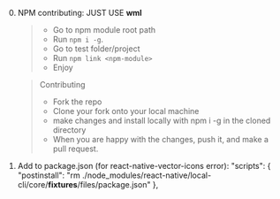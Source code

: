 0. NPM contributing:
    JUST USE **wml**

    > - Go to npm module root path
    > - Run `npm i -g`.
    > - Go to test folder/project
    > - Run `npm link <npm-module>`
    > - Enjoy
    
    > Contributing
    >  - Fork the repo
    >  - Clone your fork onto your local machine
    >  - make changes and install locally with npm i -g in the cloned directory
    >  - When you are happy with the changes, push it, and make a pull request.

1. Add to package.json (for react-native-vector-icons error):
    "scripts": {
        "postinstall": "rm ./node_modules/react-native/local-cli/core/__fixtures__/files/package.json"
      },